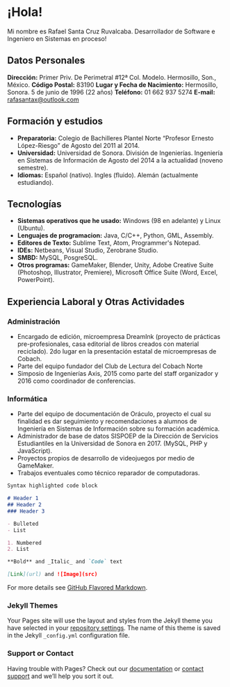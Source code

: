 # ¡Hola!

Mi nombre es Rafael Santa Cruz Ruvalcaba. Desarrollador de Software e Ingeniero en Sistemas en proceso!

## Datos Personales

**Dirección:** Primer Priv. De Perimetral #12ª Col. Modelo. Hermosillo, Son., México.
**Código Postal:** 83190
**Lugar y Fecha de Nacimiento:** Hermosillo, Sonora. 5 de junio de 1996 (22 años)
**Teléfono:** 01 662 937 5274
**E-mail:** rafasantax@outlook.com


## Formación y estudios
- **Preparatoria:** Colegio de Bachilleres Plantel Norte “Profesor Ernesto López-Riesgo” de Agosto del 2011 al 2014.
- **Universidad:** Universidad de Sonora. División de Ingenierías. Ingeniería en Sistemas de Información de Agosto del 2014 a la actualidad (noveno semestre).
- **Idiomas:** Español (nativo). Ingles (fluido). Alemán (actualmente estudiando).


## Tecnologías
- **Sistemas operativos que he usado:** Windows (98 en adelante) y Linux (Ubuntu).
- **Lenguajes de programacion:** Java, C/C++, Python, GML, Assembly.
- **Editores de Texto:** Sublime Text, Atom, Programmer's Notepad.
- **IDEs:** Netbeans, Visual Studio, Zerobrane Studio.
- **SMBD:** MySQL, PosgreSQL.
- **Otros programas:** GameMaker, Blender, Unity, Adobe Creative Suite (Photoshop, Illustrator, Premiere), Microsoft Office Suite (Word, Excel, PowerPoint).


## Experiencia Laboral y Otras Actividades
### Administración
-	Encargado de edición, microempresa DreamInk (proyecto de prácticas pre-profesionales, casa editorial de libros creados con material reciclado). 2do lugar en la presentación estatal de microempresas de Cobach.
-	Parte del equipo fundador del Club de Lectura del Cobach Norte
-	Simposio de Ingenierías Axis, 2015 como parte del staff organizador y 2016 como coordinador de conferencias.
### Informática
-	Parte del equipo de documentación de Oráculo, proyecto el cual su finalidad es dar seguimiento y recomendaciones a alumnos de Ingeniería en Sistemas de Información sobre su formación académica.
-	Administrador de base de datos SISPOEP de la Dirección de Servicios Estudiantiles en la Universidad de Sonora en 2017. (MySQL, PHP y JavaScript).
-	Proyectos propios de desarrollo de videojuegos por medio de GameMaker.
-	Trabajos eventuales como técnico reparador de computadoras.




```markdown
Syntax highlighted code block

# Header 1
## Header 2
### Header 3

- Bulleted
- List

1. Numbered
2. List

**Bold** and _Italic_ and `Code` text

[Link](url) and ![Image](src)
```

For more details see [GitHub Flavored Markdown](https://guides.github.com/features/mastering-markdown/).

### Jekyll Themes

Your Pages site will use the layout and styles from the Jekyll theme you have selected in your [repository settings](https://github.com/rafasantax/rafasantax.github.io/settings). The name of this theme is saved in the Jekyll `_config.yml` configuration file.

### Support or Contact

Having trouble with Pages? Check out our [documentation](https://help.github.com/categories/github-pages-basics/) or [contact support](https://github.com/contact) and we’ll help you sort it out.
